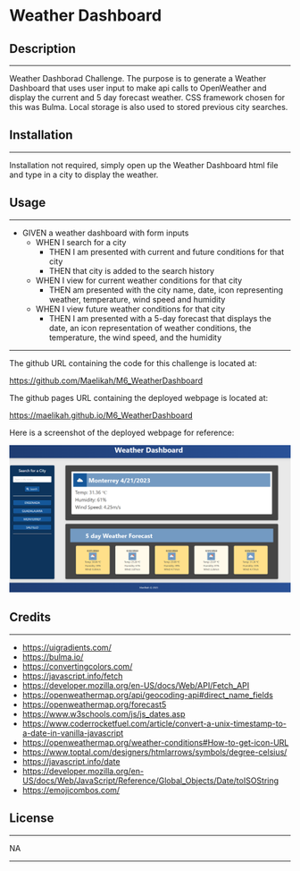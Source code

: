 # Weather Dashboard

## Description
---
Weather Dashborad Challenge. The purpose is to generate a Weather Dashboard that uses user input to make api calls to OpenWeather and display the current and 5 day forecast weather. CSS framework chosen for this was Bulma. Local storage is also used to stored previous city searches.

## Installation
---
Installation not required, simply open up the Weather Dashboard html file and type in a city to display the weather.

## Usage
---

- GIVEN a weather dashboard with form inputs
    - WHEN I search for a city
        - THEN I am presented with current and future conditions for that city
        - THEN that city is added to the search history
    - WHEN I view for current weather conditions for that city
        - THEN am presented with the city name, date, icon representing weather, temperature, wind speed and humidity
    - WHEN I view future weather conditions for that city
        - THEN I am presented with a 5-day forecast that displays the date, an icon representation of weather conditions, the temperature, the wind speed, and the humidity
    

---

The github URL containing the code for this challenge is located at:

https://github.com/Maelikah/M6_WeatherDashboard

The github pages URL containing the deployed webpage is located at:

https://maelikah.github.io/M6_WeatherDashboard

Here is a screenshot of the deployed webpage for reference:


![Screenshot](Assets/images/screenshot.png)


## Credits
---
- https://uigradients.com/
- https://bulma.io/
- https://convertingcolors.com/
- https://javascript.info/fetch
- https://developer.mozilla.org/en-US/docs/Web/API/Fetch_API
- https://openweathermap.org/api/geocoding-api#direct_name_fields
- https://openweathermap.org/forecast5
- https://www.w3schools.com/js/js_dates.asp
- https://www.coderrocketfuel.com/article/convert-a-unix-timestamp-to-a-date-in-vanilla-javascript
- https://openweathermap.org/weather-conditions#How-to-get-icon-URL
- https://www.toptal.com/designers/htmlarrows/symbols/degree-celsius/
- https://javascript.info/date
- https://developer.mozilla.org/en-US/docs/Web/JavaScript/Reference/Global_Objects/Date/toISOString
- https://emojicombos.com/

## License
---

NA

---